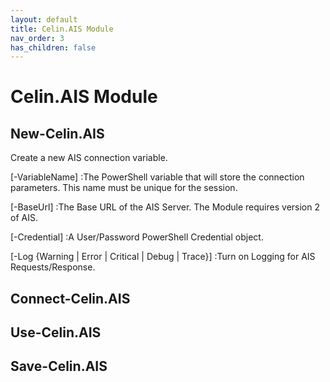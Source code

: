```yaml
---
layout: default
title: Celin.AIS Module
nav_order: 3
has_children: false
---
```


# Celin.AIS Module

## New-Celin.AIS
Create a new AIS connection variable.

[-VariableName] <string>
:The PowerShell variable that will store the connection parameters.  This name must be unique for the session.

[-BaseUrl] <string>
:The Base URL of the AIS Server.  The Module requires version 2 of AIS.

[-Credential] <pscredential>
:A User/Password PowerShell Credential object.

[-Log {Warning | Error | Critical | Debug | Trace}]
:Turn on Logging for AIS Requests/Response.

## Connect-Celin.AIS

## Use-Celin.AIS

## Save-Celin.AIS
